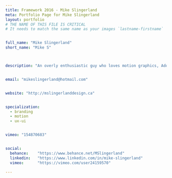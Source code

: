 ```yaml
---
title: Framework 2016 - Mike Slingerland
meta: Portfolio Page for Mike Slingerland
layout: portfolio
# THE NAME OF THIS FILE IS CRITICAL
# It needs to match the same name as your images `lastname-firstname`


full_name: "Mike Slingerland"
short_name: "Mike S"



description: "An overly enthusiastic guy who loves motion graphics, Adobe Illustrator, and snowboarding."


email: "mikeslingerland@hotmail.com"


website: "http://mslingerlanddesign.ca"


specialization:
  - branding
  - motion
  - ux-ui


vimeo: "154870683"


social:
  behance:    "https://www.behance.net/MSlingerland"
  linkedin:   "https://www.linkedin.com/in/mike-slingerland"
  vimeo:      "https://vimeo.com/user24159570"

---
```

